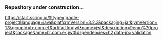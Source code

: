 ### Repository under construction...

https://start.spring.io/#!type=gradle-project&language=java&platformVersion=3.2.3&packaging=jar&jvmVersion=17&groupId=br.com.ek&artifactId=jwt&name=jwt&description=Demo%20project&packageName=br.com.ek.jwt&dependencies=h2,data-jpa,validation

